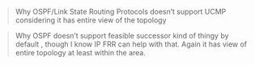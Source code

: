 > Why OSPF/Link State Routing Protocols doesn’t support UCMP considering it has entire view of the topology

> Why OSPF doesn’t support feasible successor kind of thingy by default , though I know IP FRR can help with that. Again it has view of entire topology at least within the area.
